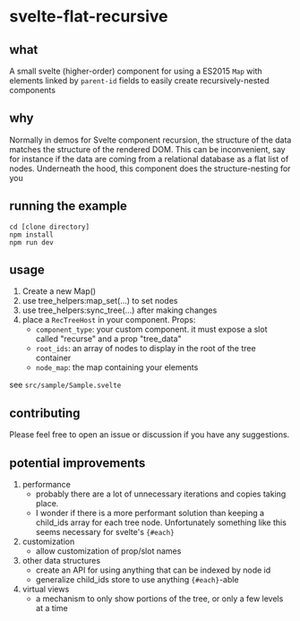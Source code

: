 # svelte-flat-recursive

## what
A small svelte (higher-order) component for using a ES2015 `Map` with elements linked by `parent-id` fields to easily create recursively-nested components

## why
Normally in demos for Svelte component recursion, the structure of the data matches the structure of the rendered DOM.
This can be inconvenient, say for instance if the data are coming from a relational database as a flat list of nodes.
Underneath the hood, this component does the structure-nesting for you

## running the example
```
cd [clone directory]
npm install
npm run dev
```

## usage
1. Create a new Map()
1. use tree_helpers:map_set(...) to set nodes
1. use tree_helpers:sync_tree(...) after making changes
1. place a `RecTreeHost` in your component. Props:
    - `component_type`: your custom component. it must expose a slot called "recurse" and a prop "tree_data"
    - `root_ids`: an array of nodes to display in the root of the tree container
    - `node_map`: the map containing your elements

see `src/sample/Sample.svelte`

## contributing
Please feel free to open an issue or discussion if you have any suggestions.

## potential improvements
1. performance
    - probably there are a lot of unnecessary iterations and copies taking place.
    - I wonder if there is a more performant solution than keeping a child_ids array for each tree node.
      Unfortunately something like this seems necessary for svelte's `{#each}`
1. customization
    - allow customization of prop/slot names 
1. other data structures
    - create an API for using anything that can be indexed by node id
    - generalize child_ids store to use anything `{#each}`-able
1. virtual views
    - a mechanism to only show portions of the tree, or only a few levels at a time

